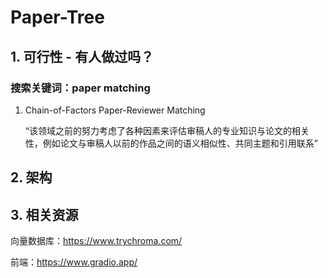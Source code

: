 # Paper-Tree
## 1. 可行性 - 有人做过吗？
### 搜索关键词：paper matching
1. Chain-of-Factors Paper-Reviewer Matching

   “该领域之前的努力考虑了各种因素来评估审稿人的专业知识与论文的相关性，例如论文与审稿人以前的作品之间的语义相似性、共同主题和引用联系”

## 2. 架构


## 3. 相关资源
向量数据库：https://www.trychroma.com/

前端：https://www.gradio.app/


